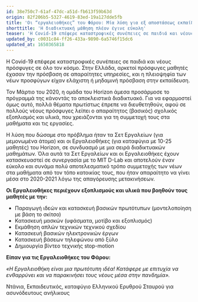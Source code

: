 ```yaml
---
id: 38e750c7-61af-47dc-a51d-fb613f59b63d
origin: 82f206b5-5327-4619-83ed-19a127dde5fb
title: 'Οι “εργαλειοθήκες” του Φάρου: Μία λύση για εξ αποστάσεως εκπαίδευση για τους πρόσφυγες'
shorttitle: 'Η διαδικτυακή μάθηση πλέον έγινε εύκολη'
teaser: 'Η Covid-19 επέφερε καταστροφικές συνέπειες σε παιδιά και νέους πρόσφυγες σε όλο τον κόσμο. Στην Ελλάδα, αρκετοί πρόσφυγες μαθητές έχασαν την πρόσβαση σε απαραίτητες υπηρεσίες και η πλειοψηφία τους είχαν ελάχιστη ή μηδαμινή πρόσβαση στην εκπαίδευση.'
updated_by: c0031c84-ff26-433a-9890-6a5746f15dc6
updated_at: 1650365818
---
```

Η Covid-19 επέφερε καταστροφικές συνέπειες σε παιδιά και νέους πρόσφυγες σε όλο τον κόσμο. Στην Ελλάδα, αρκετοί πρόσφυγες μαθητές έχασαν την πρόσβαση σε απαραίτητες υπηρεσίες, και η πλειοψηφία των νέων προσφύγων είχαν ελάχιστη ή μηδαμινή πρόσβαση στην εκπαίδευση.

Τον Μάρτιο του 2020, η ομάδα του Horizon άμεσα προσάρμοσε το πρόγραμμά της κάνοντάς το αποκλειστικά διαδικτυακό. Για να εφαρμοστεί όμως αυτό, πολλά θέματα πρωτίστως έπρεπε να διευθετηθούν, αφού σε πολλούς νέους πρόσφυγες λείπει ο απαραίτητος (βασικός) σχολικός εξοπλισμός και υλικά, που χρειάζονται για τη συμμετοχή τους στα μαθήματα και τις εργασίες.

Η λύση που δώσαμε στο πρόβλημα ήταν τα Σετ Εργαλείων (για μεμονωμένα άτομα) και οι Εργαλειοθήκες (για καταφύγια με 10-25 μαθητές) του Horizon, σε συνδυασμό με μια σειρά διαδικτυακών μαθημάτων. Όλα αυτά τα Σετ Εργαλείων και οι Εργαλειοθήκες έχουν κατασκευαστεί σε συνεργασία με το ΜΙΤ D-Lab και αποτελούν έναν εύκολο και συνάμα πολύ αποτελεσματικό τρόπο συμμετοχής των νέων στα μαθήματα από τον τόπο κατοικίας τους, που ήταν απαραίτητο να γίνει μέσα στο 2020-2021 λόγω της απαγόρευσης μετακινήσεων. 

**Οι Εργαλειοθήκες περιέχουν εξοπλισμούς και υλικά που βοηθούν τους μαθητές με την:**

* Παραγωγή ιδεών και κατασκευή βασικών πρωτότυπων (μοντελοποίηση με βάση το σκίτσο)
* Κατασκευή μασκών (υφάσματα, μοτίβο και εξοπλισμός)
* Εκμάθηση απλών τεχνικών τεχνικού σχεδίου
* Κατασκευή βασικών ηλεκτρονικών έργων
* Κατασκευή βάσεων τηλεφώνου από ξύλο
* Δημιουργία βίντεο τεχνικής stop-motion

**Είπαν για τις Εργαλειοθήκες του Φάρου:**

*«Η Εργαλειοθήκη είναι μια πρωτότυπη ιδέα! Κατάφερε με επιτυχία να ενθαρρύνει και να παρακινήσει τους νέους μέσα στην πανδημία».*

Ντάνια, Εκπαιδευτικός, καταφύγιο Ελληνικού Ερυθρού Σταυρού για ασυνόδευτους ανήλικους